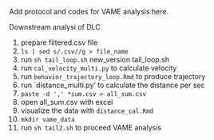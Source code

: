 Add protocol and codes for VAME analysis here.

Downstream analysi of DLC
1. prepare filtered.csv file
5. `ls | sed s/.csv//g > file_name`
6. run `sh tail_loop.sh` new_version tail_loop.sh
7.  run `cal_velocity_multi.py` to calculate velocity
8. run `behavior_trajectory_loop.Rmd` to produce trajectory
9. run `distance_multi.py’ to calculate the distance per sec
10. `paste -d ',' *sum.csv > all_sum.csv`
11. open all_sum.csv with excel
12. visualize the data with `distance_cal.Rmd`
13. `mkdir vame_data`
14. run `sh tail2.sh` to proceed VAME analysis
